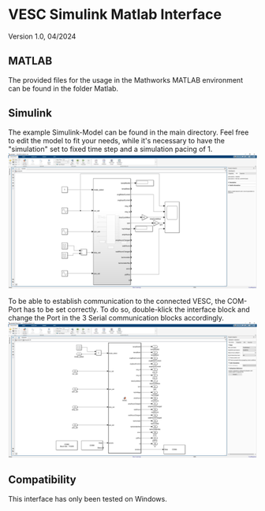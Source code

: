 # VESC Simulink Matlab Interface

Version 1.0, 04/2024<br>

## MATLAB

The provided files for the usage in the Mathworks MATLAB environment can be found in the folder Matlab.

## Simulink

The example Simulink-Model can be found in the main directory. Feel free to edit the model to fit your needs, while it's necessary to have the "simulation" set to fixed time step and a simulation pacing of 1.
![Simulink-Model "Example", containing the main communication block, the different inputs to choose from (via the mode selector) and the output data, provided from the vesc.](images/model_1.PNG)

To be able to establish communication to the connected VESC, the COM-Port has to be set correctly. To do so, double-klick the interface block and change the Port in the 3 Serial communication blocks accordingly.
![Interface block](images/model_2.PNG)

## Compatibility

This interface has only been tested on Windows.
